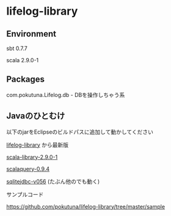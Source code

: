 # lifelog-library

## Environment

sbt 0.7.7

scala 2.9.0-1


## Packages

com.pokutuna.Lifelog.db - DBを操作しちゃう系


## Javaのひとむけ

以下のjarをEclipseのビルドパスに追加して動かしてください

[lifelog-library](https://github.com/pokutuna/lifelog-library/downloads/) から最新版

[scala-library-2.9.0-1](http://scala-tools.org/repo-releases/org/scala-lang/scala-library/2.9.0-1/scala-library-2.9.0-1.jar)

[scalaquery-0.9.4](http://scala-tools.org/repo-releases/org/scalaquery/scalaquery_2.9.0/0.9.4/scalaquery_2.9.0-0.9.4.jar)

[sqlitejdbc-v056](http://files.zentus.com/sqlitejdbc/sqlitejdbc-v056.jar)
(たぶん他のでも動く)


サンプルコード

https://github.com/pokutuna/lifelog-library/tree/master/sample


